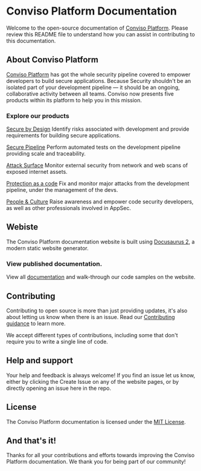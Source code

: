 # Conviso Platform Documentation

Welcome to the open-source documentation of [Conviso Platform](https://www.convisoappsec.com/). Please review this README file to understand how you can assist in contributing to this documentation.

## About Conviso Platform

[Conviso Platform](https://www.convisoappsec.com/) has got the whole security pipeline covered to empower developers to build secure applications. Because Security shouldn't be an isolated part of your development pipeline — it should be an ongoing, collaborative activity between all teams. Conviso now presents five products within its platform to help you in this mission.

### Explore our products

[Secure by Design](https://www.convisoappsec.com/product#secure-by-design)
Identify risks associated with development and provide requirements for building secure applications.

[Secure Pipeline](https://www.convisoappsec.com/product#secure-pipeline)
Perform automated tests on the development pipeline providing scale
and traceability.

[Attack Surface](https://www.convisoappsec.com/produto#attack-surface)
Monitor external security from network and web scans of exposed internet assets. 

[Protection as a code](https://www.convisoappsec.com/product#protection)
Fix and monitor major attacks from the development pipeline, under the management of the devs.

[People & Culture](https://www.convisoappsec.com/product#people-culture)
Raise awareness and empower code security developers, as well as other professionals involved in AppSec.


## Webiste

The Conviso Platform documentation website is built  using [Docusaurus 2](https://v2.docusaurus.io/), a modern static website generator.

### View published documentation.

View all [documentation](https://docs.convisoappsec.com/) and walk-through our code samples on the website.


## Contributing

Contributing to open source is more than just providing updates, it's also about letting us know when there is an issue. Read our [Contributing guidance](/CONTRIBUTING.md) to learn more.

We accept different types of contributions, including some that don't require you to write a single line of code.

## Help and support

Your help and feedback is always welcome!
If you find an issue let us know, either by clicking the Create Issue on any of the website pages, or by directly opening an issue here in the repo.


## License

The Conviso Platform documentation is licensed under the [MIT License](/LICENSE.md).


## And that's it!

Thanks for all your contributions and efforts towards improving the Conviso Platform documentation. We thank you for being part of our community!
